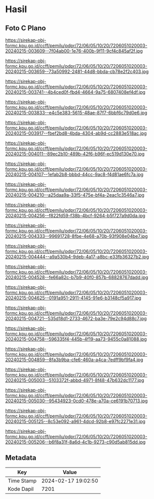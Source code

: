 # Hasil

## Foto C Plano

https://sirekap-obj-formc.kpu.go.id/ccff/pemilu/pdpr/72/06/05/10/20/7206051020003-20240215-003609--7f04ab00-1e76-400b-9f11-9cf4c845af2f.jpg

https://sirekap-obj-formc.kpu.go.id/ccff/pemilu/pdpr/72/06/05/10/20/7206051020003-20240215-003659--73a50992-2481-44d8-bbda-cb78e2f2c403.jpg

https://sirekap-obj-formc.kpu.go.id/ccff/pemilu/pdpr/72/06/05/10/20/7206051020003-20240215-003741--4b4ced0f-fbd4-4664-9a75-6807408ef4df.jpg

https://sirekap-obj-formc.kpu.go.id/ccff/pemilu/pdpr/72/06/05/10/20/7206051020003-20240215-003833--e4c5e383-5615-48ae-87f7-6bbf6c79d0e6.jpg

https://sirekap-obj-formc.kpu.go.id/ccff/pemilu/pdpr/72/06/05/10/20/7206051020003-20240215-003917--fbef2bd8-4bda-4304-ab9d-cc2883e518ac.jpg

https://sirekap-obj-formc.kpu.go.id/ccff/pemilu/pdpr/72/06/05/10/20/7206051020003-20240215-004011--89ec2b10-489b-42f6-b96f-ec519d130e70.jpg

https://sirekap-obj-formc.kpu.go.id/ccff/pemilu/pdpr/72/06/05/10/20/7206051020003-20240215-004107--1efab2b8-bbbd-44cc-9ac8-f4d81ae6fc7a.jpg

https://sirekap-obj-formc.kpu.go.id/ccff/pemilu/pdpr/72/06/05/10/20/7206051020003-20240215-004210--a25daa9a-33f5-475e-bf4a-2eac1c3546a7.jpg

https://sirekap-obj-formc.kpu.go.id/ccff/pemilu/pdpr/72/06/05/10/20/7206051020003-20240215-004256--f822fd59-f38b-4bcf-9264-b5f727a9d0da.jpg

https://sirekap-obj-formc.kpu.go.id/ccff/pemilu/pdpr/72/06/05/10/20/7206051020003-20240215-004333--99691728-8fbe-4e68-a70b-93f908e04be7.jpg

https://sirekap-obj-formc.kpu.go.id/ccff/pemilu/pdpr/72/06/05/10/20/7206051020003-20240215-004444--a9a530b4-9deb-4a17-a8bc-e33fb36327b2.jpg

https://sirekap-obj-formc.kpu.go.id/ccff/pemilu/pdpr/72/06/05/10/20/7206051020003-20240215-004528--fe66a82c-b7b9-40f0-857b-68828767dadd.jpg

https://sirekap-obj-formc.kpu.go.id/ccff/pemilu/pdpr/72/06/05/10/20/7206051020003-20240215-004625--0191a951-2911-4145-91e6-b3148cf5a917.jpg

https://sirekap-obj-formc.kpu.go.id/ccff/pemilu/pdpr/72/06/05/10/20/7206051020003-20240215-004721--535d18d1-2733-4672-ba3e-79e2c94d88c7.jpg

https://sirekap-obj-formc.kpu.go.id/ccff/pemilu/pdpr/72/06/05/10/20/7206051020003-20240215-004758--596335f4-445b-4f19-aa73-9455c0a81088.jpg

https://sirekap-obj-formc.kpu.go.id/ccff/pemilu/pdpr/72/06/05/10/20/7206051020003-20240215-004859--8fa3b9ba-cfe6-460a-a4ca-7edff9bf9fa4.jpg

https://sirekap-obj-formc.kpu.go.id/ccff/pemilu/pdpr/72/06/05/10/20/7206051020003-20240215-005003--5103372f-abbd-4971-8f48-47b632dc1177.jpg

https://sirekap-obj-formc.kpu.go.id/ccff/pemilu/pdpr/72/06/05/10/20/7206051020003-20240215-005030--95434923-0cd0-478e-a70a-ce6191b70713.jpg

https://sirekap-obj-formc.kpu.go.id/ccff/pemilu/pdpr/72/06/05/10/20/7206051020003-20240215-005125--8c53e092-a961-4dcd-92b8-e97fc2271e31.jpg

https://sirekap-obj-formc.kpu.go.id/ccff/pemilu/pdpr/72/06/05/10/20/7206051020003-20240215-005206--b6f8a31f-8a6d-4c1b-9273-c90d5ab815dd.jpg


## Metadata

| Key        | Value               |
| ---------- | ------------------- |
| Time Stamp | 2024-02-17 19:02:50 |
| Kode Dapil | 7201                |



